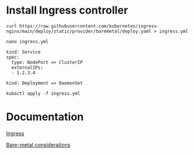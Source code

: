 # Install Ingress controller
```
curl https://raw.githubusercontent.com/kubernetes/ingress-nginx/main/deploy/static/provider/baremetal/deploy.yaml > ingress.yml
```
```
nano ingress.yml

kind: Service
spec:
  type: NodePort => ClusterIP
  externalIPs:
  - 1.2.3.4

kind: Deployment => DaemonSet
```
```
kubectl apply -f ingress.yml
```

# Documentation
[Ingress](https://kubernetes.io/docs/concepts/services-networking/ingress/)

[Bare-metal considerations](https://github.com/kubernetes/ingress-nginx/blob/main/docs/deploy/baremetal.md)
